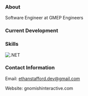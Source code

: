 ### About
Software Engineer at GMEP Engineers
### Current Development 
 
### Skills
![.NET](https://img.shields.io/badge/4.8-blue?logo=dotnet&logoColor=white&labelColor=gray)

### Contact Information
Email: ethanstafford.dev@gmail.com

Website: gnomishinteractive.com
